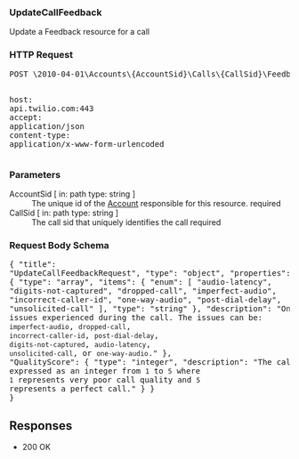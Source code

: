 <!DOCTYPE html><html><head><title></title><link rel="stylesheet" href="../OpenApi.css"/><meta charset="utf-8"/><meta name="viewport" content="width=device-width, initial-scale=1"/></head><body><article><section  class="requestOverview"><h1  class="requestSummary">UpdateCallFeedback</h1><p  class="requestDescription">Update a Feedback resource for a call</p></section><section  class="http"><h3>HTTP Request</h3><pre  class="httpExample"><span  class="requestLine">POST</span> <span  class="httpTarget">\2010-04-01\Accounts\{AccountSid}\Calls\{CallSid}\Feedback.json</span> <span  class="httpVersion">HTTP/1.1</span>
<span  class="headerLine">host</span>: <span  class="headerValue">api.twilio.com:443</span>
<span  class="headerLine">accept</span>: <span  class="headerValue">application/json</span>
<span  class="headerLine">content-type</span>: <span  class="headerValue">application/x-www-form-urlencoded</span>
</pre></section><dl  class="parameters"><h3>Parameters</h3><dt  class="parameter"><span  class="parameterName">AccountSid</span> [ in: <span  class="parameterLocation">path</span> type: <span  class="parameterType">string</span> ]</dt><dd  class="parameter"><span  class="parameterDescription">The unique id of the [Account](https://www.twilio.com/docs/iam/api/account) responsible for this resource.</span> <span  class="parameterRequired">required</span></dd><dt  class="parameter"><span  class="parameterName">CallSid</span> [ in: <span  class="parameterLocation">path</span> type: <span  class="parameterType">string</span> ]</dt><dd  class="parameter"><span  class="parameterDescription">The call sid that uniquely identifies the call</span> <span  class="parameterRequired">required</span></dd></dl><section  class="requestContent"><h3>Request Body Schema</h3><pre  class="schema">{
  "title": "UpdateCallFeedbackRequest",
  "type": "object",
  "properties": {
    "Issue": {
      "type": "array",
      "items": {
        "enum": [
          "audio-latency",
          "digits-not-captured",
          "dropped-call",
          "imperfect-audio",
          "incorrect-caller-id",
          "one-way-audio",
          "post-dial-delay",
          "unsolicited-call"
        ],
        "type": "string"
      },
      "description": "One or more issues experienced during the call. The issues can be: `imperfect-audio`, `dropped-call`, `incorrect-caller-id`, `post-dial-delay`, `digits-not-captured`, `audio-latency`, `unsolicited-call`, or `one-way-audio`."
    },
    "QualityScore": {
      "type": "integer",
      "description": "The call quality expressed as an integer from `1` to `5` where `1` represents very poor call quality and `5` represents a perfect call."
    }
  }
}</pre></section><section  class="responses"><h2>Responses</h2><ul  class="responses"><li  class="response"><span  class="statusLine">200</span> <span  class="statusDescription">OK</span></li></ul></section></article></body></html>